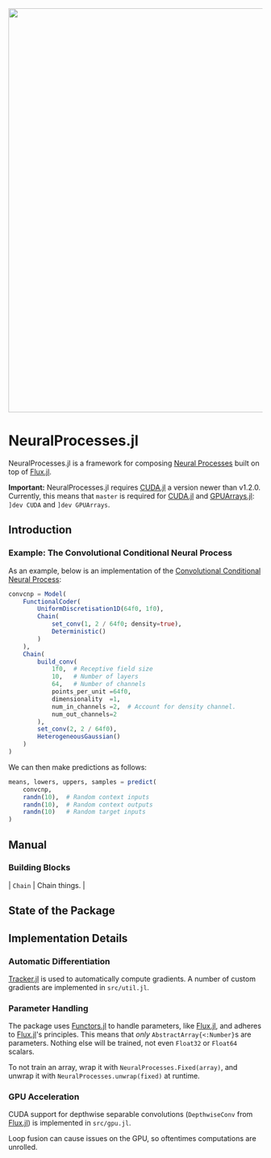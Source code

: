 <img src="https://github.com/wesselb/NeuralProcesses.jl/raw/master/loop.gif" width="800px" />

# NeuralProcesses.jl

NeuralProcesses.jl is a framework for composing
[Neural Processes](https://arxiv.org/abs/1807.01622) built on top of
[Flux.jl](https://github.com/FluxML/Flux.jl).

**Important:**
NeuralProcesses.jl requires [CUDA.jl](https://github.com/JuliaGPU/CUDA.jl)
a version newer than v1.2.0.
Currently, this means that `master` is required for
[CUDA.jl](https://github.com/JuliaGPU/CUDA.jl) and
[GPUArrays.jl](https://github.com/JuliaGPU/GPUArrays.jl): `]dev CUDA` and
`]dev GPUArrays`.

## Introduction

### Example: The Convolutional Conditional Neural Process

As an example, below is an implementation of the
[Convolutional Conditional Neural Process](https://openreview.net/forum?id=Skey4eBYPS):

```julia
convcnp = Model(
    FunctionalCoder(
        UniformDiscretisation1D(64f0, 1f0),
        Chain(
            set_conv(1, 2 / 64f0; density=true),
            Deterministic()
        )
    ),
    Chain(
        build_conv(
            1f0,  # Receptive field size
            10,   # Number of layers
            64,   # Number of channels
            points_per_unit =64f0,
            dimensionality  =1,
            num_in_channels =2,  # Account for density channel.
            num_out_channels=2
        ),
        set_conv(2, 2 / 64f0),
        HeterogeneousGaussian()
    )
)
```

We can then make predictions as follows:

```julia
means, lowers, uppers, samples = predict(
    convcnp,
    randn(10),  # Random context inputs
    randn(10),  # Random context outputs
    randn(10)   # Random target inputs
)
```

## Manual


### Building Blocks

| `Chain` | Chain things. |


## State of the Package

## Implementation Details

### Automatic Differentiation

[Tracker.jl](https://github.com/FluxML/Tracker.jl) is used to automatically
compute gradients.
A number of custom gradients are implemented in `src/util.jl`.

### Parameter Handling

The package uses [Functors.jl](https://github.com/FluxML/Functors.jl) to handle
parameters, like [Flux.jl](https://github.com/FluxML/Flux.jl), and adheres
to [Flux.jl](https://github.com/FluxML/Flux.jl)'s principles.
This means that _only_ `AbstractArray{<:Number}`s are parameters.
Nothing else will be trained, not even `Float32` or `Float64` scalars.

To not train an array, wrap it with `NeuralProcesses.Fixed(array)`,
and unwrap it with `NeuralProcesses.unwrap(fixed)` at runtime.

### GPU Acceleration

CUDA support for depthwise separable convolutions (`DepthwiseConv` from
[Flux.jl](https://github.com/FluxML/Flux.jl)) is implemented in `src/gpu.jl`.

Loop fusion can cause issues on the GPU, so oftentimes computations are
unrolled.
